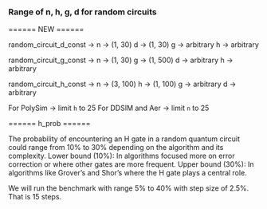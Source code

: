 ### Range of n, h, g, d for random circuits

====== NEW ======

random_circuit_d_const ->
n -> (1, 30)
d -> (1, 30)
g -> arbitrary
h -> arbitrary

random_circuit_g_const ->
n -> (1, 30)
g -> (1, 500)
d -> arbitrary
h -> arbitrary

random_circuit_h_const ->
n -> (3, 100)
h -> (1, 100)
g -> arbitrary
d -> arbitrary

For PolySim -> limit `h` to 25
For DDSIM and Aer -> limit `n` to 25


====== h_prob ======

The probability of encountering an H gate in a random quantum circuit could range from 10% to 30% depending on the algorithm and its complexity.
    Lower bound (10%): In algorithms focused more on error correction or where other gates are more frequent.
    Upper bound (30%): In algorithms like Grover’s and Shor’s where the H gate plays a central role.

We will run the benchmark with range 5% to 40% with step size of 2.5%. That is 15 steps.